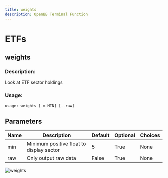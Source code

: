 ```yaml
---
title: weights
description: OpenBB Terminal Function
---
```


# ETFs

## weights

### Description: 

Look at ETF sector holdings

### Usage: 
```python
usage: weights [-m MIN] [--raw]
```

## Parameters

| Name | Description | Default | Optional | Choices |
| ---- | ----------- | ------- | -------- | ------- |
| min | Minimum positive float to display sector | 5 | True | None |
| raw | Only output raw data | False | True | None |


![weights](https://user-images.githubusercontent.com/46355364/154034921-2195b3c0-d251-4ec2-8fc0-87605115bee0.png)

